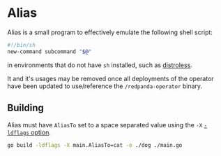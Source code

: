 # Alias

Alias is a small program to effectively emulate the following shell script:

```sh
#!/bin/sh
new-command subcommand "$@"
```

in environments that do not have `sh` installed, such as
[distroless](https://github.com/GoogleContainerTools/distroless).

It and it's usages may be removed once all deployments of the operator have
been updated to use/reference the `/redpanda-operator` binary.

## Building

Alias must have `AliasTo` set to a space separated value using the `-X`
[`-ldflags` option](https://pkg.go.dev/cmd/link).

```sh
go build -ldflags -X main.AliasTo=cat -o ./dog ./main.go
```
